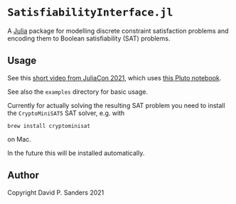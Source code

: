 # `SatisfiabilityInterface.jl` 

A [Julia](www.julialang.org) package for modelling discrete constraint satisfaction problems and encoding them to Boolean satisfiability (SAT) problems.

## Usage

See this [short video from JuliaCon 2021](https://www.youtube.com/watch?v=F5QuDrTkAow), 
which uses [this Pluto notebook](docs/satisfiability_juliacon_2021.pluto.jl).

See also the `examples` directory for basic usage. 



Currently for actually solving the resulting SAT problem you need to install the `CryptoMiniSAT5` SAT solver, e.g. with

`brew install cryptominisat`

on Mac.

In the future this will be installed automatically.


## Author

Copyright David P. Sanders 2021
